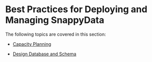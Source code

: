 # Best Practices for Deploying and Managing SnappyData

The following topics are covered in this section:

* [Capacity Planning](best_practices/capacity_planning.md)

* [Design Database and Schema](best_practices/design_schema.md)
